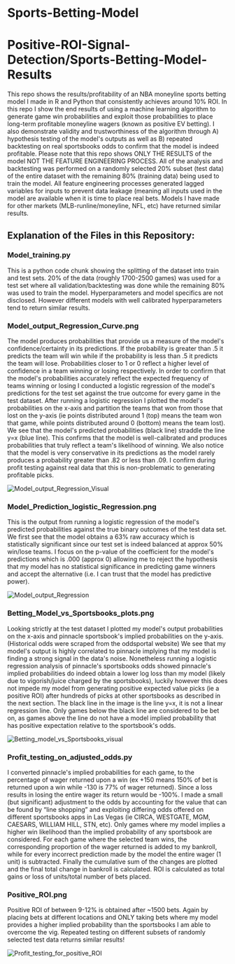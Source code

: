 # Sports-Betting-Model
# Positive-ROI-Signal-Detection/Sports-Betting-Model-Results
This repo shows the results/profitability of an NBA moneyline sports betting model I made in R and Python that consistently achieves around 10% ROI. In this repo I show the end results of using a machine learning algorithm to generate game win probabilities and exploit those probabilities to place long-term profitable moneyline wagers (known as positive EV betting). I also demonstrate validity and trustworthiness of the algorithm through A) hypothesis testing of the model's outputs as well as B) repeated backtesting on real sportsbooks odds to confirm that the model is indeed profitable. Please note that this repo shows ONLY THE RESULTS of the model NOT THE FEATURE ENGINEERING PROCESS. All of the analysis and backtesting was performed on a randomly selected 20% subset (test data) of the entire dataset with the remaining 80% (training data) being used to train the model. All feature engineering processes generated lagged variables for inputs to prevent data leakage (meaning all inputs used in the model are available when it is time to place real bets. Models I have made for other markets (MLB-runline/moneyline, NFL, etc) have returned similar results.  

## Explanation of the Files in this Repository:

### Model_training.py
This is a python code chunk showing the splitting of the dataset into train and test sets. 20% of the data (roughly 1700-2500 games) was used for a test set where all validation/backtesting was done while the remaining 80% was used to train the model. Hyperparameters and model specifics are not disclosed. However different models with well calibrated hyperparameters tend to return similar results.


### Model_output_Regression_Curve.png
The model produces probabilities that provide us a measure of the model's confidence/certainty in its predictions. If the probability is greater than .5 it predicts the team will win while if the probability is less than .5 it predicts the team will lose. Probabilities closer to 1 or 0 reflect a higher level of confidence in a team winning or losing respectively. In order to confirm that the model's probabilities accurately reflect the expected frequency of teams winning or losing I conducted a logistic regression of the model's predictions for the test set against the true outcome for every game in the test dataset. After running a logistic regression I plotted the model's probabilities on the x-axis and partition the teams that won from those that lost on the y-axis (ie points distributed around 1 (top) means the team won that game, while points distributed around 0 (bottom) means the team lost). We see that the model's predicted probabilities (black line) straddle the line y=x (blue line). This confirms that the model is well-calibrated and produces probabilities that truly reflect a team's likelihood of winning. We also notice that the model is very conservative in its predictions as the model rarely produces a probability greater than .82 or less than .09. I confirm during profit testing against real data that this is non-problematic to generating profitable picks. 

![Model_output_Regression_Visual](Model_output_Regression_Curve.png)

### Model_Prediction_logistic_Regression.png
This is the output from running a logistic regression of the model's predicted probabilities against the true binary outcomes of the test data set. We first see that the model obtains a 63% raw accuracy which is statistically significant since our test set is indeed balanced at approx 50% win/lose teams. I focus on the p-value of the coefficient for the model's predictions which is .000 (approx 0) allowing me to reject the hypothesis that my model has no statistical significance in predicting game winners and accept the alternative (i.e. I can trust that the model has predictive power).  

![Model_output_Regression](Model_Prediction_logistic_Regression_Summary.png)

### Betting_Model_vs_Sportsbooks_plots.png
Looking strictly at the test dataset I plotted my model's output probabilities on the x-axis and pinnacle sportsbook's implied probabilities on the y-axis. (Historical odds were scraped from the oddsportal website) We see that my model's output is highly correlated to pinnacle implying that my model is finding a strong signal in the data's noise. Nonetheless running a logistic regression analysis of pinnacle's sportsbooks odds showed pinnacle's implied probabilities do indeed obtain a lower log loss than my model (likely due to vigorish/juice charged by the sportsbooks), luckily however this does not impede my model from generating positive expected value picks (ie a positive ROI) after hundreds of picks at other sportsbooks as described in the next section. The black line in the image is the line y=x, it is not a linear regression line. Only games below the black line are considered to be bet on, as games above the line do not have a model implied probability that has positive expectation relative to the sportsbook's odds. 

![Betting_model_vs_Sportsbooks_visual](Betting_Model_vs_Sportsbooks_Plot.png)

### Profit_testing_on_adjusted_odds.py
I converted pinnacle's implied probabilities for each game, to the percentage of wager returned upon a win (ex +150 means 150% of bet is returned upon a win while -130 is 77% of wager returned). Since a loss results in losing the entire wager its return would be -100%. I made a small (but significant) adjustment to the odds by accounting for the value that can be found by “line shopping” and exploiting differing odds offered on different sportsbooks apps in Las Vegas (ie CIRCA, WESTGATE, MGM, CAESARS, WILLIAM HILL, STN, etc). Only games where my model implies a higher win likelihood than the implied probability of any sportsbook are considered. For each game where the selected team wins, the corresponding proportion of the wager returned is added to my bankroll, while for every incorrect prediction made by the model the entire wager (1 unit) is subtracted. Finally the cumulative sum of the changes are plotted and the final total change in bankroll is calculated. ROI is calculated as total gains or loss of units/total number of bets placed. 

### Positive_ROI.png
Positive ROI of between 9-12% is obtained after ~1500 bets. Again by placing bets at different locations and ONLY taking bets where my model provides a higher implied probability than the sportsbooks I am able to overcome the vig. Repeated testing on different subsets of randomly selected test data returns similar results! 

![Profit_testing_for_positive_ROI](positive_ROI.png)
